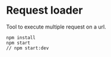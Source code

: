 # Request loader

Tool to execute multiple request on a url.

```
npm install
npm start
// npm start:dev
```
